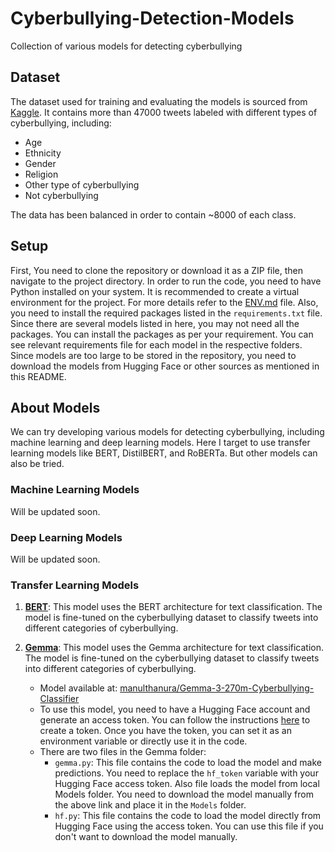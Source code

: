 # Cyberbullying-Detection-Models

Collection of various models for detecting cyberbullying

## Dataset

The dataset used for training and evaluating the models is sourced from [Kaggle](https://www.kaggle.com/datasets/andrewmvd/cyberbullying-classification). It contains more than 47000 tweets labeled with different types of cyberbullying, including:

- Age
- Ethnicity
- Gender
- Religion
- Other type of cyberbullying
- Not cyberbullying

The data has been balanced in order to contain ~8000 of each class.

## Setup

First, You need to clone the repository or download it as a ZIP file, then navigate to the project directory. In order to run the code, you need to have Python installed on your system. It is recommended to create a virtual environment for the project. For more details refer to the [ENV.md](ENV.md) file. Also, you need to install the required packages listed in the `requirements.txt` file. Since there are several models listed in here, you may not need all the packages. You can install the packages as per your requirement. You can see relevant requirements file for each model in the respective folders. Since models are too large to be stored in the repository, you need to download the models from Hugging Face or other sources as mentioned in this README.

## About Models

We can try developing various models for detecting cyberbullying, including machine learning and deep learning models. Here I target to use transfer learning models like BERT, DistilBERT, and RoBERTa. But other models can also be tried.

### Machine Learning Models

Will be updated soon.

### Deep Learning Models

Will be updated soon.

### Transfer Learning Models

1. **[BERT](BERT/)**: This model uses the BERT architecture for text classification. The model is fine-tuned on the cyberbullying dataset to classify tweets into different categories of cyberbullying.


2.  **[Gemma](Gemma/)**: This model uses the Gemma architecture for text classification. The model is fine-tuned on the cyberbullying dataset to classify tweets into different categories of cyberbullying.
    - Model available at: [manulthanura/Gemma-3-270m-Cyberbullying-Classifier](https://huggingface.co/manulthanura/Gemma-3-270m-Cyberbullying-Classifier)
    - To use this model, you need to have a Hugging Face account and generate an access token. You can follow the instructions [here](https://huggingface.co/docs/hub/security-tokens) to create a token. Once you have the token, you can set it as an environment variable or directly use it in the code.
    - There are two files in the Gemma folder:
      - `gemma.py`: This file contains the code to load the model and make predictions. You need to replace the `hf_token` variable with your Hugging Face access token. Also file loads the model from local Models folder. You need to download the model manually from the above link and place it in the `Models` folder.
      - `hf.py`: This file contains the code to load the model directly from Hugging Face using the access token. You can use this file if you don't want to download the model manually.